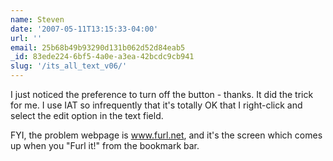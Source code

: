 ```yaml
---
name: Steven
date: '2007-05-11T13:15:33-04:00'
url: ''
email: 25b68b49b93290d131b062d52d84eab5
_id: 83ede224-6bf5-4a0e-a3ea-42bcdc9cb941
slug: '/its_all_text_v06/'
---
```


I just noticed the preference to turn off the button - thanks. It did the
trick for me. I use IAT so infrequently that it's totally OK that I
right-click and select the edit option in the text field.

FYI, the problem webpage is www.furl.net, and it's the screen which comes up
when you "Furl it!" from the bookmark bar.

